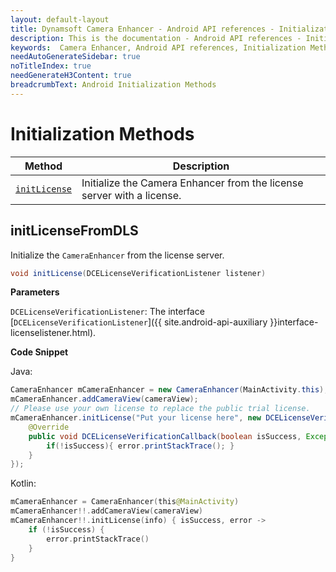 ```yaml
---
layout: default-layout
title: Dynamsoft Camera Enhancer - Android API references - Initialization Methods
description: This is the documentation - Android API references - Initialization Methods page of Dynamsoft Camera Enhancer.
keywords:  Camera Enhancer, Android API references, Initialization Methods
needAutoGenerateSidebar: true
noTitleIndex: true
needGenerateH3Content: true
breadcrumbText: Android Initialization Methods
---
```


# Initialization Methods

| Method | Description |
| ------ | ----------- |
| [`initLicense`](#initLicense) | Initialize the Camera Enhancer from the license server with a license. |

## initLicenseFromDLS

Initialize the `CameraEnhancer` from the license server.

```java
void initLicense(DCELicenseVerificationListener listener)
```

**Parameters**

`DCELicenseVerificationListener`: The interface [`DCELicenseVerificationListener`]({{ site.android-api-auxiliary }}interface-licenselistener.html).

**Code Snippet**

Java:

```java
CameraEnhancer mCameraEnhancer = new CameraEnhancer(MainActivity.this);
mCameraEnhancer.addCameraView(cameraView);
// Please use your own license to replace the public trial license.
mCameraEnhancer.initLicense("Put your license here", new DCELicenseVerificationListener() {
    @Override
    public void DCELicenseVerificationCallback(boolean isSuccess, Exception error) {
        if(!isSuccess){ error.printStackTrace(); }
    }
});
```

Kotlin:

```kotlin
mCameraEnhancer = CameraEnhancer(this@MainActivity)
mCameraEnhancer!!.addCameraView(cameraView)
mCameraEnhancer!!.initLicense(info) { isSuccess, error ->
    if (!isSuccess) {
        error.printStackTrace()
    }
}
```
